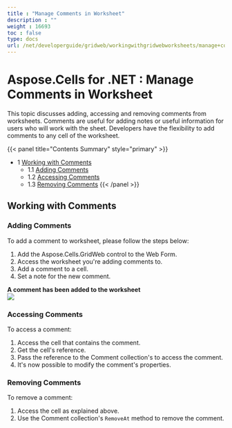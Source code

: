 ```yaml
---
title : "Manage Comments in Worksheet" 
description : "" 
weight : 16693 
toc : false
type: docs
url: /net/developerguide/gridweb/workingwithgridwebworksheets/manage+comments+in+worksheet/
---
```


# Aspose.Cells for .NET : Manage Comments in Worksheet


This topic discusses adding, accessing and removing comments from worksheets. Comments are useful for adding notes or useful information for users who will work with the sheet. Developers have the flexibility to add comments to any cell of the worksheet.

{{< panel title="Contents Summary" style="primary" >}}
*   1 [Working with Comments](#working-with-comments)
    *   1.1 [Adding Comments](#adding-comments)
    *   1.2 [Accessing Comments](#accessing-comments)
    *   1.3 [Removing Comments](#removing-comments)
{{< /panel >}}
 

## Working with Comments

### Adding Comments

To add a comment to worksheet, please follow the steps below:

1.  Add the Aspose.Cells.GridWeb control to the Web Form.
2.  Access the worksheet you're adding comments to.
3.  Add a comment to a cell.
4.  Set a note for the new comment.

**A comment has been added to the worksheet**  
![](https://docs2.aspose.com/cells/net/attachments/5013775/5115390.png)

### Accessing Comments

To access a comment:

1.  Access the cell that contains the comment.
2.  Get the cell's reference.
3.  Pass the reference to the Comment collection's to access the comment.
4.  It's now possible to modify the comment's properties.

### Removing Comments

To remove a comment:

1.  Access the cell as explained above.
2.  Use the Comment collection's `RemoveAt` method to remove the comment.

